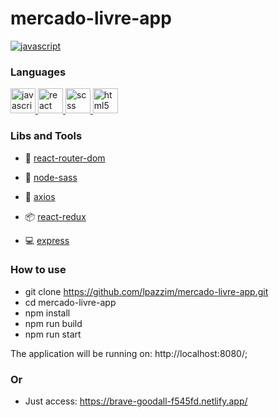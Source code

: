 # mercado-livre-app

<div  align="left">
<p align="left">
  <a
    href="https://brave-goodall-f545fd.netlify.app/"
    target="_blank"
  >
    <img
      src="https://http2.mlstatic.com/frontend-assets/ui-navigation/5.10.3/mercadolibre/logo-pt__large_plus.png"
      alt="javascript"
    />
  </a>
</p>
</div>

### Languages
<p align="left">
  <a
    href="https://developer.mozilla.org/en-US/docs/Web/JavaScript"
    target="_blank"
  >
    <img
      src="https://devicons.github.io/devicon/devicon.git/icons/javascript/javascript-original.svg"
      alt="javascript"
      width="40"
      height="40"
    />
  </a>
  <a href="https://reactjs.org/" target="_blank">
    <img
      src="https://devicons.github.io/devicon/devicon.git/icons/react/react-original-wordmark.svg"
      alt="react"
      width="40"
      height="40"
    />
  </a>
  <a href="https://sass-lang.com/documentation/syntax" target="_blank">
    <img
      src="https://devicons.github.io/devicon/devicon.git/icons/sass/sass-original.svg"
      alt="scss"
      width="40"
      height="40"
    />
  </a>
<a href="https://developer.mozilla.org/pt-BR/docs/Web/HTML/HTML5" target="_blank">
    <img
      src="https://devicons.github.io/devicon/devicon.git/icons/html5/html5-plain-wordmark.svg"
      alt="html5"
      width="40"
      height="40"
    />
  </a>
</p>

### Libs and Tools

- 🚩 <a href="https://reactrouter.com/web/guides/quick-start" target="_blank"> react-router-dom </a>

- 💇 <a href="https://www.npmjs.com/package/node-sass" target="_blank"> node-sass </a>

- 🔌 <a href="https://github.com/axios/axios" target="_blank"> axios </a>

- 📦 <a href="https://react-redux.js.org/" target="_blank"> react-redux </a>

- 💻 <a href="https://expressjs.com/" target="_blank"> express </a>


### How to use
- git clone https://github.com/lpazzim/mercado-livre-app.git
- cd mercado-livre-app
- npm install
- npm run build
- npm run start

The application will be running on: http://localhost:8080/;

### Or
- Just access: https://brave-goodall-f545fd.netlify.app/
